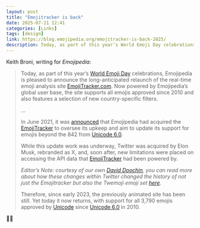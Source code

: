 ```yaml
---
layout: post
title: "Emojitracker is back"
date: 2025-07-21 12:41
categories: [Links]
tags: [design]
link: https://blog.emojipedia.org/emojitracker-is-back-2025/
description: Today, as part of this year’s World Emoji Day celebrations, Emojipedia is pleased to announce the long-anticipated relaunch of the real-time emoji analysis site EmojiTracker.com.
---
```


Keith Broni, writing for *Emojipedia*:

>Today, as part of this year’s [World Emoji Day](https://emojipedia.org/world-emoji-day?ref=blog.emojipedia.org) celebrations, Emojipedia is pleased to announce the long-anticipated relaunch of the real-time emoji analysis site [EmojiTracker.com](https://emojitracker.com/?ref=blog.emojipedia.org). Now powered by Emojipedia’s global user base, the site supports all emojis approved since 2010 and also features a selection of new country-specific filters.
>
>…
>
>In June 2021, it was [announced](https://blog.emojipedia.org/emojipedia-emojitracker/) that Emojipedia had acquired the [EmojiTracker](https://emojitracker.com/?ref=blog.emojipedia.org) to oversee its upkeep and aim to update its support for emojis beyond the 842 from [Unicode 6.0](https://emojipedia.org/unicode-6.0/?ref=blog.emojipedia.org).
>
>While this update work was underway, Twitter was acquired by Elon Musk, rebranded as X, and, soon after, new limitations were placed on accessing the API data that [EmojiTracker](https://emojitracker.com/?ref=blog.emojipedia.org) had been powered by.
>
>*Editor’s Note: courtesy of our own [David Doochin](https://blog.emojipedia.org/author/david-doochin/), you can read more about how these changes within Twitter changed the history of not just the Emojitracker but also the Twemoji emoji set [here](https://blog.emojipedia.org/a-timeline-of-twemoji-world-emoji-day-2025/).*
>
>Therefore, since early 2023, the previously animated site has been still. Yet today it now returns, with support for all 3,790 emojis approved by [Unicode](https://emojipedia.org/the-unicode-consortium?ref=blog.emojipedia.org) since [Unicode 6.0](https://emojipedia.org/unicode-6.0/?ref=blog.emojipedia.org) in 2010.

🍻🪩
